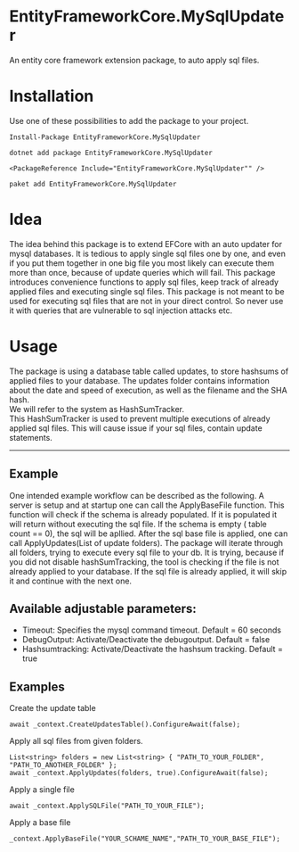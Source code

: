 # EntityFrameworkCore.MySqlUpdater
An entity core framework extension package, to auto apply sql files.


# Installation

Use one of these possibilities to add the package to your project.  

```Install-Package EntityFrameworkCore.MySqlUpdater```

```dotnet add package EntityFrameworkCore.MySqlUpdater```

```<PackageReference Include="EntityFrameworkCore.MySqlUpdater"" />```

```paket add EntityFrameworkCore.MySqlUpdater```


# Idea
The idea behind this package is to extend EFCore with an auto updater for mysql databases. It is tedious to apply single sql files one by one, and even if you put them together in one big file you most likely can execute them more than once, because of update queries which will fail. 
This package introduces convenience functions to apply sql files, keep track of already applied files and executing single sql files.
This package is not meant to be used for executing sql files that are not in your direct control. So never use it with queries that are vulnerable to sql injection attacks etc.




# Usage

The package is using a database table called updates, to store hashsums of applied files to your database.
The updates folder contains information about the date and speed of execution, as well as the filename and the SHA hash.  
We will refer to the system as HashSumTracker.  
This HashSumTracker is used to prevent multiple executions of already applied sql files. This will cause issue if your sql files, contain update statements.

-----

## Example
One intended example workflow can be described as the following.
A server is setup and at startup one can call the ApplyBaseFile function. This function will check if the schema is already populated. If it is populated it will return without executing the sql file. If the schema is empty ( table count == 0), the sql will be apllied. 
After the sql base file is applied, one can call ApplyUpdates(List of update folders). The package will iterate through all folders, trying to execute every sql file to your db. It is trying, because if you did not disable hashSumTracking, the tool is checking if the file is not already applied to your database. If the sql file is already applied, it will skip it and continue with the next one.


## Available adjustable parameters:

- Timeout: Specifies the mysql command timeout. Default = 60 seconds
- DebugOutput: Activate/Deactivate the debugoutput. Default = false
- Hashsumtracking: Activate/Deactivate the hashsum tracking. Default = true 

## Examples

Create the update table  
```
await _context.CreateUpdatesTable().ConfigureAwait(false);
```


Apply all sql files from given folders.
```
List<string> folders = new List<string> { "PATH_TO_YOUR_FOLDER", "PATH_TO_ANOTHER_FOLDER" };
await _context.ApplyUpdates(folders, true).ConfigureAwait(false);
```  


Apply a single file
```
await _context.ApplySQLFile("PATH_TO_YOUR_FILE");
```


Apply a base file

```
_context.ApplyBaseFile("YOUR_SCHAME_NAME","PATH_TO_YOUR_BASE_FILE");
```



